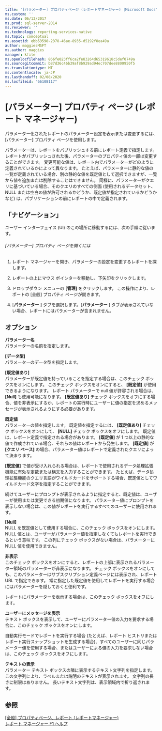 ```yaml
---
title: '[パラメーター] プロパティページ (レポートマネージャー) |Microsoft Docs'
ms.custom: ''
ms.date: 06/13/2017
ms.prod: sql-server-2014
ms.reviewer: ''
ms.technology: reporting-services-native
ms.topic: conceptual
ms.assetid: ebb53598-2378-46ae-8935-d5192f8ea49a
author: maggiesMSFT
ms.author: maggies
manager: kfile
ms.openlocfilehash: 866fe023ff6ca2fe83264d65319618c5def0749a
ms.sourcegitcommit: b87d36c46b39af8b929ad94ec707dee8800950f5
ms.translationtype: MT
ms.contentlocale: ja-JP
ms.lasthandoff: 02/08/2020
ms.locfileid: "66108117"
---
```

# <a name="parameters-properties-page-report-manager"></a>[パラメーター] プロパティ ページ (レポート マネージャー)
  パラメーター化されたレポートのパラメーター設定を表示または変更するには、[パラメーター] プロパティ ページを使用します。  
  
 パラメーターは、レポートをパブリッシュする前にレポート定義で指定します。 レポートがパブリッシュされた後、パラメーターのプロパティ値の一部は変更することができます。 変更可能な値は、レポート内でパラメーターがどのように定義されているかによって異なります。 たとえば、パラメーターに静的な値の一覧が定義されている場合、別の静的な値を既定値として選択できますが、一覧から値を追加または削除することはできません。 同様に、パラメーターがクエリに基づいている場合、そのクエリのすべての側面 (使用されるデータセット、NULL または空白の値が許可されるかどうか、既定値が指定されているかどうかなど) は、パブリケーションの前にレポートの中で定義されます。  
  
## <a name="navigation"></a>「ナビゲーション」  
 ユーザー インターフェイス (UI) のこの場所に移動するには、次の手順に従います。  
  
###### <a name="to-open-the-parameters-properties-page"></a>[パラメーター] プロパティ ページを開くには  
  
1.  レポート マネージャーを開き、パラメーターの設定を変更するレポートを探します。  
  
2.  レポートの上にマウス ポインターを移動し、下矢印をクリックします。  
  
3.  ドロップダウン メニューの **[管理]** をクリックします。 この操作により、レポートの [全般] プロパティ ページが開きます。  
  
4.  [**パラメーター** ] タブを選択します。[**パラメーター** ] タブが表示されていない場合、レポートにはパラメーターが含まれません。  
  
## <a name="options"></a>オプション  
 **パラメーター名**  
 パラメーターの名前を指定します。  
  
 **[データ型]**  
 パラメーターのデータ型を指定します。  
  
 **[既定値あり]**  
 パラメーターが既定値を持っていることを指定する場合は、このチェック ボックスをオンにします。 このチェック ボックスをオンにすると、 **[既定値]** が使用できるようになります。 レポート パラメーターで null 値が許容される場合は、 **[Null]** も使用可能になります。 
  **[既定値あり]** チェック ボックスをオフにする場合、値を非表示にするか、レポートの実行時にユーザーに値の指定を求めるメッセージが表示されるようにする必要があります。  
  
 **既定値**  
 パラメーターの値を指定します。 既定値を指定するには、 **[既定値あり]** チェック ボックスをオンにして、 **[NULL]** チェック ボックスをオフにします。 既定値は、レポート定義で指定される場合があります。 
  **[既定値]** が 1 つ以上の静的な値で作成されている場合、それらの値はレポートから発生します。 
  **[既定値]** が **[クエリ ベース]** の場合、パラメーター値はレポートで定義されたクエリによって決まります。  
  
 
  **[既定値]** で値が受け入れられる場合は、レポートで使用されるデータ処理拡張機能に有効な定数または構文を入力することができます。 たとえば、データ処理拡張機能のクエリ言語がワイルドカードをサポートする場合、既定値としてワイルドカード文字を指定することができます。  
  
 続けてユーザーにプロンプトが表示されるように指定すると、既定値は、ユーザーが使用または変更できる初期値になります。 パラメーター値にプロンプトを表示しない場合は、この値がレポートを実行するすべてのユーザーに使用されます。  
  
 **[Null]**  
 NULL を既定値として使用する場合に、このチェック ボックスをオンにします。 NULL 値とは、ユーザーがパラメーター値を指定しなくてもレポートを実行できるという意味です。 この列にチェック ボックスがない場合は、パラメーターに NULL 値を使用できません。  
  
 **非表示**  
 このチェック ボックスをオンにすると、レポートの上部に表示されるパラメーター領域のパラメーターが非表示になります。 チェック ボックスをオンにしても、このパラメーターはサブスクリプション定義ページには表示され、レポート URL で指定できます。 常に指定した既定値を使用してレポートを実行する場合にはパラメーターを隠しておくと便利です。  
  
 レポートにパラメーターを表示する場合は、このチェック ボックスをオフにします。  
  
 **ユーザーにメッセージを表示**  
 テキスト ボックスを表示して、ユーザーにパラメーター値の入力を要求する場合に、このチェック ボックスをオンにします。  
  
 自動実行モードでレポートを実行する場合 (たとえば、レポート ヒストリまたはレポート実行スナップショットを生成する場合)、すべてのユーザーに同じパラメーター値を使用する場合、またはユーザーによる値の入力を要求しない場合は、このチェック ボックスをオフにします。  
  
 **テキストの表示**  
 パラメーター テキスト ボックスの隣に表示するテキスト文字列を指定します。 この文字列により、ラベルまたは説明のテキストが表示されます。 文字列の長さに制限はありません。 長いテキスト文字列は、表示領域内で折り返されます。  
  
## <a name="see-also"></a>参照  
 [[全般] プロパティページ、レポート &#40;レポートマネージャー&#41;](../../2014/reporting-services/general-properties-page-reports-report-manager.md)   
 [レポート マネージャー F1 ヘルプ](../../2014/reporting-services/report-manager-f1-help.md)  
  
  
